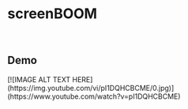 # screenBOOM
</br>
<h2>Demo</h2>
[![IMAGE ALT TEXT HERE](https://img.youtube.com/vi/pI1DQHCBCME/0.jpg)](https://www.youtube.com/watch?v=pI1DQHCBCME)
